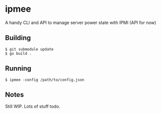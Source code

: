 ipmee
=====

A handy CLI and API to manage server power state with IPMI (API for now)

## Building

```
$ git submodule update
$ go build .
```

## Running

```
$ ipmee -config /path/to/config.json
```

## Notes

Still WIP. Lots of stuff todo.

